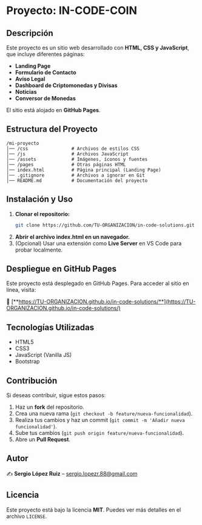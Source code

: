 # Proyecto: IN-CODE-COIN

## Descripción

Este proyecto es un sitio web desarrollado con **HTML, CSS y JavaScript**, que incluye diferentes páginas:

- **Landing Page**
- **Formulario de Contacto**
- **Aviso Legal**
- **Dashboard de Criptomonedas y Divisas**
- **Noticias**
- **Conversor de Monedas**

El sitio está alojado en **GitHub Pages**.

## Estructura del Proyecto

```
/mi-proyecto
│── /css                # Archivos de estilos CSS
│── /js                 # Archivos JavaScript
│── /assets             # Imágenes, íconos y fuentes
│── /pages              # Otras páginas HTML
│── index.html          # Página principal (Landing Page)
│── .gitignore          # Archivos a ignorar en Git
│── README.md           # Documentación del proyecto
```

## Instalación y Uso

1. **Clonar el repositorio:**
   ```sh
   git clone https://github.com/TU-ORGANIZACION/in-code-solutions.git
   ```
2. **Abrir el archivo **index.html** en un navegador.**
3. (Opcional) Usar una extensión como **Live Server** en VS Code para probar localmente.

## Despliegue en GitHub Pages

Este proyecto está desplegado en GitHub Pages. Para acceder al sitio en línea, visita:

🔗 [**https://TU-ORGANIZACION.github.io/in-code-solutions/**](https://TU-ORGANIZACION.github.io/in-code-solutions/)


## Tecnologías Utilizadas

- HTML5
- CSS3
- JavaScript (Vanilla JS)
- Bootstrap

## Contribución

Si deseas contribuir, sigue estos pasos:

1. Haz un **fork** del repositorio.
2. Crea una nueva rama (`git checkout -b feature/nueva-funcionalidad`).
3. Realiza tus cambios y haz un commit (`git commit -m 'Añadir nueva funcionalidad'`).
4. Sube tus cambios (`git push origin feature/nueva-funcionalidad`).
5. Abre un **Pull Request**.

## Autor

✍️ **Sergio López Ruiz** – sergio.lopezr.88@gmail.com

## Licencia

Este proyecto está bajo la licencia **MIT**. Puedes ver más detalles en el archivo `LICENSE`.

